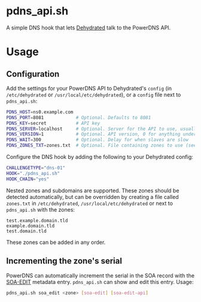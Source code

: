# pdns_api.sh
A simple DNS hook that lets [Dehydrated][] talk to the PowerDNS API.

# Usage
## Configuration
Add the settings for your PowerDNS API to Dehydrated's `config`
(in `/etc/dehydrated` or `/usr/local/etc/dehydrated`),
or a `config` file next to `pdns_api.sh`:

```sh
PDNS_HOST=ns0.example.com
PDNS_PORT=8081            # Optional. Defaults to 8081
PDNS_KEY=secret           # API key
PDNS_SERVER=localhost     # Optional. Server for the API to use, usually `localhost`
PDNS_VERSION=1            # Optional. API version, 0 for anything under PowerDNS 4
PDNS_WAIT=300             # Optional. Delay for when slaves are slow
PDNS_ZONES_TXT=zones.txt  # Optional. File containing zones to use (see below).
```

Configure the DNS hook by adding the following to your Dehydrated config:

```sh
CHALLENGETYPE="dns-01"
HOOK="./pdns_api.sh"
HOOK_CHAIN="yes"
```

Nested zones and subdomains are supported.
These zones should be detected automatically,
but can be overridden by creating a file called `zones.txt` in
`/etc/dehydrated`, `/usr/local/etc/dehydrated`
or next to `pdns_api.sh` with the zones:

```
test.example.domain.tld
example.domain.tld
test.domain.tld
```

These zones can be added in any order.

## Incrementing the zone's serial
PowerDNS can automatically increment the serial in the SOA record with the [SOA-EDIT][] metadata entry.
`pdns_api.sh` can show and edit this entry.
Usage:

```sh
pdns_api.sh soa_edit <zone> [soa-edit] [soa-edit-api]
```


[dehydrated]: https://github.com/lukas2511/dehydrated
[SOA-EDIT]:   https://rtfm.powerdns.com/md/authoritative/dnssec/#soa-edit-ensure-signature-freshness-on-slaves
